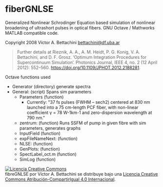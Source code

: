 # fiberGNLSE

Generalized Nonlinear Schrodinger Equation based simulation of nonlinear broadening of ultrashort pulses in optical fibers.
GNU Octave / Mathworks MATLAB compatible code.

Copyright 2008 Víctor A. Bettachini <bettachini@df.uba.ar>

> Further details at
> Rieznik, A. A., A. M. Heidt, P. G. Konig, V. A. Bettachini, and D. F. Grosz.
> ‘Optimum Integration Procedures for Supercontinuum Simulation’.
> Photonics Journal, IEEE 4, no. 2 (12 April 2012): 552–560.
> https://doi.org/10.1109/JPHOT.2012.2188281.

Octave functions used
- Generator (directory) generate spectra
- General: (script) Spans sim parameters
	- Parameters (function)	
		- Currently: "37 fs pulses (FWHM – sech2) centered at 830 nm launched into a 75 cm-length PCF fiber, with non-linear coefficient γ = 78 W-1km-1 and zero-dispersion wavelength at 790 nm."
	- zentrum: (function) Runs SSFM of pump in given fibre with sim parameters, generates graphs
	- InputField (function)	
	- expFileNameNext: (function)
	- NLSE: (function)
	- GenPlots: (function)
	- SpectLabel_oct.m (function)
	- SimLog (function)

<a rel="license" href="http://creativecommons.org/licenses/by-sa/4.0/"><img alt="Licencia Creative Commons" style="border-width:0" src="https://i.creativecommons.org/l/by-sa/4.0/88x31.png" /></a><br /><span xmlns:dct="http://purl.org/dc/terms/" href="http://purl.org/dc/dcmitype/InteractiveResource" property="dct:title" rel="dct:type">fibreGNLSE</span> por <span xmlns:cc="http://creativecommons.org/ns#" property="cc:attributionName">Víctor A. Bettachini</span> se distribuye bajo una <a rel="license" href="http://creativecommons.org/licenses/by-sa/4.0/">Licencia Creative Commons Atribución-CompartirIgual 4.0 Internacional</a>.
